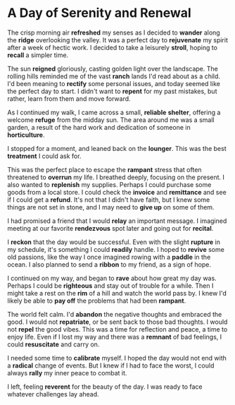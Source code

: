 # A Day of Serenity and Renewal

The crisp morning air **refreshed** my senses as I decided to **wander** along the **ridge** overlooking the valley. It was a perfect day to **rejuvenate** my spirit after a week of hectic work. I decided to take a leisurely **stroll**, hoping to **recall** a simpler time.

The sun **reigned** gloriously, casting golden light over the landscape. The rolling hills reminded me of the vast **ranch** lands I'd read about as a child. I'd been meaning to **rectify** some personal issues, and today seemed like the perfect day to start. I didn't want to **repent** for my past mistakes, but rather, learn from them and move forward.

As I continued my walk, I came across a small, **reliable** **shelter**, offering a welcome **refuge** from the midday sun. The area around me was a small garden, a result of the hard work and dedication of someone in **horticulture**. 

I stopped for a moment, and leaned back on the **lounger**. This was the best **treatment** I could ask for.

This was the perfect place to escape the **rampant** stress that often threatened to **overrun** my life. I breathed deeply, focusing on the present. I also wanted to **replenish** my supplies. Perhaps I could purchase some goods from a local store. I could check the **invoice** and **remittance** and see if I could get a **refund**. It's not that I didn't have faith, but I knew some things are not set in stone, and I may need to **give up** on some of them.

I had promised a friend that I would **relay** an important message. I imagined meeting at our favorite **rendezvous** spot later and going out for **recital**. 

I **reckon** that the day would be successful. Even with the slight **rupture** in my schedule, it's something I could **readily** handle. I hoped to **revive** some old passions, like the way I once imagined rowing with a **paddle** in the ocean. I also planned to send a **ribbon** to my friend, as a sign of hope.

I continued on my way, and began to **rave** about how great my day was. Perhaps I could be **righteous** and stay out of trouble for a while. Then I might take a rest on the **rim** of a hill and watch the world pass by. I knew I'd likely be able to **pay off** the problems that had been **rampant**.

The world felt calm. I'd **abandon** the negative thoughts and embraced the good. I would not **repatriate**, or be sent back to those bad thoughts. I would not **repel** the good vibes. This was a time for reflection and peace, a time to enjoy life. Even if I lost my way and there was a **remnant** of bad feelings, I could **resuscitate** and carry on.

I needed some time to **calibrate** myself. I hoped the day would not end with a **radical** change of events. But I knew if I had to face the worst, I could always **rally** my inner peace to combat it.

I left, feeling **reverent** for the beauty of the day. I was ready to face whatever challenges lay ahead.
